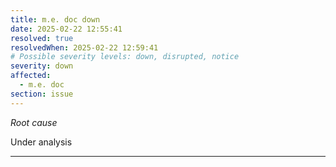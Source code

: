 ```yaml
---
title: m.e. doc down
date: 2025-02-22 12:55:41
resolved: true
resolvedWhen: 2025-02-22 12:59:41
# Possible severity levels: down, disrupted, notice
severity: down
affected:
  - m.e. doc
section: issue
---
```


*Root cause*

Under analysis

---


